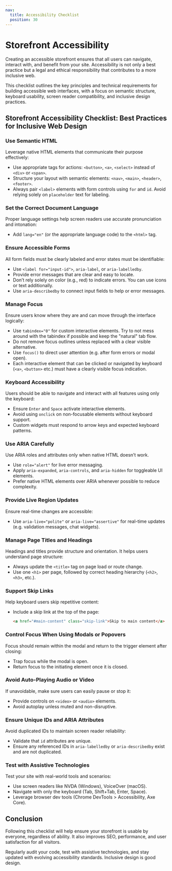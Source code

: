 ```yaml
---
nav:
  title: Accessibility Checklist
  position: 30
---
```


# Storefront Accessibility

Creating an accessible storefront ensures that all users can navigate, interact with, and benefit from your site. Accessibility is not only a best practice but a legal and ethical responsibility that contributes to a more inclusive web.

This checklist outlines the key principles and technical requirements for building accessible web interfaces, with a focus on semantic structure, keyboard usability, screen reader compatibility, and inclusive design practices.

## Storefront Accessibility Checklist: Best Practices for Inclusive Web Design

### Use Semantic HTML

Leverage native HTML elements that communicate their purpose effectively:

- Use appropriate tags for actions: `<button>`, `<a>`, `<select>` instead of `<div>` or `<span>`.
- Structure your layout with semantic elements: `<nav>`, `<main>`, `<header>`, `<footer>`.
- Always pair `<label>` elements with form controls using `for` and `id`. Avoid relying solely on `placeholder` text for labeling.

### Set the Correct Document Language

Proper language settings help screen readers use accurate pronunciation and intonation:

- Add `lang="en"` (or the appropriate language code) to the `<html>` tag.

### Ensure Accessible Forms

All form fields must be clearly labeled and error states must be identifiable:

- Use `<label for="input-id">`, `aria-label`, or `aria-labelledby`.
- Provide error messages that are clear and easy to locate.
- Don’t rely solely on color (e.g., red) to indicate errors. You can use icons or text additionally.
- Use `aria-describedby` to connect input fields to help or error messages.

### Manage Focus

Ensure users know where they are and can move through the interface logically:

- Use `tabindex="0"` for custom interactive elements. Try to not mess around with the tabindex if possible and keep the "natural" tab flow.
- Do not remove focus outlines unless replaced with a clear visible alternative.
- Use `focus()` to direct user attention (e.g. after form errors or modal open).
- Each interactive element that can be clicked or navigated by keyboard (`<a>`, `<button>` etc.) must have a clearly visible focus indication.

### Keyboard Accessibility

Users should be able to navigate and interact with all features using only the keyboard:

- Ensure `Enter` and `Space` activate interactive elements.
- Avoid using `onclick` on non-focusable elements without keyboard support.
- Custom widgets must respond to arrow keys and expected keyboard patterns.

### Use ARIA Carefully

Use ARIA roles and attributes only when native HTML doesn’t work.

- Use `role="alert"` for live error messaging.
- Apply `aria-expanded`, `aria-controls`, and `aria-hidden` for toggleable UI elements.
- Prefer native HTML elements over ARIA whenever possible to reduce complexity.

### Provide Live Region Updates

Ensure real-time changes are accessible:

- Use `aria-live="polite"` or `aria-live="assertive"` for real-time updates (e.g. validation messages, chat widgets).

### Manage Page Titles and Headings

Headings and titles provide structure and orientation. It helps users understand page structure:

- Always update the `<title>`  tag on page load or route change.
- Use one `<h1>` per page, followed by correct heading hierarchy (`<h2>`, `<h3>`, etc.).

### Support Skip Links

Help keyboard users skip repetitive content:

- Include a skip link at the top of the page:
  
  ```html
  <a href="#main-content" class="skip-link">Skip to main content</a>
  ````

### Control Focus When Using Modals or Popovers

Focus should remain within the modal and return to the trigger element after closing:

* Trap focus while the modal is open.
* Return focus to the initiating element once it is closed.

### Avoid Auto-Playing Audio or Video

If unavoidable, make sure users can easily pause or stop it:

* Provide controls on `<video>` or `<audio>` elements.
* Avoid autoplay unless muted and non-disruptive.

### Ensure Unique IDs and ARIA Attributes

Avoid duplicated IDs to maintain screen reader reliability:

* Validate that `id` attributes are unique.
* Ensure any referenced IDs in `aria-labelledby` or `aria-describedby` exist and are not duplicated.

### Test with Assistive Technologies

Test your site with real-world tools and scenarios:

* Use screen readers like NVDA (Windows), VoiceOver (macOS).
* Navigate with only the keyboard (Tab, Shift+Tab, Enter, Space).
* Leverage browser dev tools (Chrome DevTools > Accessibility, Axe Core).

## Conclusion

Following this checklist will help ensure your storefront is usable by everyone, regardless of ability. It also improves SEO, performance, and user satisfaction for all visitors.

Regularly audit your code, test with assistive technologies, and stay updated with evolving accessibility standards. Inclusive design is good design.

